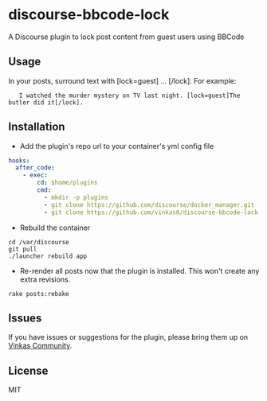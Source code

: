 # discourse-bbcode-lock

A Discourse plugin to lock post content from guest users using BBCode

## Usage

In your posts, surround text with [lock=guest] ... [/lock]. For example:

```
   I watched the murder mystery on TV last night. [lock=guest]The butler did it[/lock].
```

## Installation

* Add the plugin's repo url to your container's yml config file

```yml
hooks:
  after_code:
    - exec:
        cd: $home/plugins
        cmd:
          - mkdir -p plugins
          - git clone https://github.com/discourse/docker_manager.git
          - git clone https://github.com/vinkas0/discourse-bbcode-lock.git
```

* Rebuild the container

```shell
cd /var/discourse
git pull
./launcher rebuild app
```

* Re-render all posts now that the plugin is installed. This won't create any extra revisions.

```shell
rake posts:rebake
```

## Issues

If you have issues or suggestions for the plugin, please bring them up on [Vinkas Community](https://community.vinkas.com).

## License

MIT
